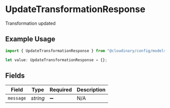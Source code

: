 # UpdateTransformationResponse

Transformation updated

## Example Usage

```typescript
import { UpdateTransformationResponse } from "@cloudinary/config/models/operations";

let value: UpdateTransformationResponse = {};
```

## Fields

| Field              | Type               | Required           | Description        |
| ------------------ | ------------------ | ------------------ | ------------------ |
| `message`          | *string*           | :heavy_minus_sign: | N/A                |
